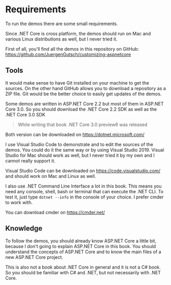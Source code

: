 # Requirements

To run the demos there are some small requirements. 

Since .NET Core is cross platform, the demos should run on Mac and various Linux distributions as well, but I never tried it.

First of all, you'll find all the demos in this repository on GitHub:
https://github.com/JuergenGutsch/customizing-aspnetcore

## Tools

It would make sense to have Git installed on your machine to get the sources. On the other hand GitHub allows you to download a repository as a ZIP file. Git would be the better choice to easily get updates of the demos.

Some demos are written in ASP.NET Core 2.2 but most of them in ASP.NET Core 3.0. So you should download the .NET Core 2.2 SDK as well as the .NET Core 3.0 SDK

> While writing that book .NET Core 3.0 preview6 was released

Both version can be downloaded on https://dotnet.microsoft.com/

I use Visual Studio Code to demonstrate and to edit the sources of the demos. You could do it the same way or by using Visual Studio 2019. Visual Studio for Mac should work as well, but I never tried it by my own and I cannot really support it.

Visual Studio Code can be downloaded on https://code.visualstudio.com/ and should work on Mac and Linux as well.

I also use .NET Command Line Interface a lot in this book. This means you need any console, shell, bash or terminal that can execute the .NET CLI. To test it, just type `dotnet --info` in the console of your choice. I prefer cmder to work with.

You can download cmder on https://cmder.net/

## Knowledge

To follow the demos, you should already know ASP.NET Core a little bit, because I don't going to explain ASP.NET Core in this book. You should understand the concepts of ASP.NET Core and to know the main files of a new ASP.NET Core project.

This is also not a book about .NET Core in general and it is not a C# book. So you should be familiar with C# and .NET, but not necessarily with .NET Core.



